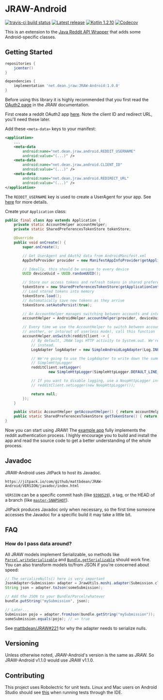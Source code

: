 # JRAW-Android

[![travis-ci build status](https://img.shields.io/travis/mattbdean/JRAW-Android.svg)](https://travis-ci.org/mattbdean/JRAW-Android)
[![Latest release](https://img.shields.io/github/release/mattbdean/JRAW.svg)](https://bintray.com/thatjavanerd/maven/JRAW-Android/_latestVersion)
[![Kotlin 1.2.10](https://img.shields.io/badge/Kotlin-1.2.10-blue.svg)](http://kotlinlang.org)
[![Codecov](https://img.shields.io/codecov/c/github/mattbdean/JRAW-Android.svg)](https://codecov.io/gh/mattbdean/JRAW-Android)

This is an extension to the [Java Reddit API Wrapper](https://github.com/mattbdean/JRAW) that adds some Android-specific classes.

## Getting Started

```groovy
repositories {
    jcenter()
}

dependencies {
    implementation 'net.dean.jraw:JRAW-Android:1.0.0'
}
```

Before using this library it is highly recommended that you first read the [OAuth2 page](https://mattbdean.gitbooks.io/jraw/oauth2.html) in the JRAW documentation.

First create a reddit OAuth2 app [here](https://www.reddit.com/prefs/apps). Note the client ID and redirect URL, you'll need these later.

Add these `<meta-data>` keys to your manifest:

```xml
<application>
    ...
    <meta-data
        android:name="net.dean.jraw.android.REDDIT_USERNAME"
        android:value="(...)" />
    <meta-data
        android:name="net.dean.jraw.android.CLIENT_ID"
        android:value="(...)" />
    <meta-data
        android:name="net.dean.jraw.android.REDIRECT_URL"
        android:value="(...)" />
</application>
```

The `REDDIT_USERNAME` key is used to create a UserAgent for your app. See [here](https://github.com/mattbdean/JRAW-Android/blob/master/lib/src/main/kotlin/net/dean/jraw/android/ManifestAppInfoProvider.kt) for more details.

Create your `Application` class:

```java
public final class App extends Application {
    private static AccountHelper accountHelper;
    private static SharedPreferencesTokenStore tokenStore;

    @Override
    public void onCreate() {
        super.onCreate();

        // Get UserAgent and OAuth2 data from AndroidManifest.xml
        AppInfoProvider provider = new ManifestAppInfoProvider(getApplicationContext());

        // Ideally, this should be unique to every device
        UUID deviceUuid = UUID.randomUUID();

        // Store our access tokens and refresh tokens in shared preferences
        tokenStore = new SharedPreferencesTokenStore(getApplicationContext());
        // Load stored tokens into memory
        tokenStore.load();
        // Automatically save new tokens as they arrive
        tokenStore.setAutoPersist(true);

        // An AccountHelper manages switching between accounts and into/out of userless mode.
        accountHelper = AndroidHelper.accountHelper(provider, deviceUuid, tokenStore);

        // Every time we use the AccountHelper to switch between accounts (from one account to
        // another, or into/out of userless mode), call this function
        accountHelper.onSwitch(redditClient -> {
            // By default, JRAW logs HTTP activity to System.out. We're going to use Log.i()
            // instead.
            LogAdapter logAdapter = new SimpleAndroidLogAdapter(Log.INFO);

            // We're going to use the LogAdapter to write down the summaries produced by
            // SimpleHttpLogger
            redditClient.setLogger(
                    new SimpleHttpLogger(SimpleHttpLogger.DEFAULT_LINE_LENGTH, logAdapter));

            // If you want to disable logging, use a NoopHttpLogger instead:
            // redditClient.setLogger(new NoopHttpLogger());

            return null;
        });
    }

    public static AccountHelper getAccountHelper() { return accountHelper; }
    public static SharedPreferencesTokenStore getTokenStore() { return tokenStore; }
}
```

Now you can start using JRAW! The [example app](https://github.com/mattbdean/JRAW-Android/tree/master/example-app) fully implements the reddit authentication process. I highly encourage you to build and install the app and read the source code to get a better understanding of the whole process.

## Javadoc

JRAW-Android uses JitPack to host its Javadoc.

```
https://jitpack.io/com/github/mattbdean/JRAW-Android/VERSION/javadoc/index.html
```

`VERSION` can be a specific commit hash (like [`9390529`](https://jitpack.io/com/github/mattbdean/JRAW-Android/9390529/javadoc/index.html)), a tag, or the HEAD of a branch (like [`master-SNAPSHOT`](https://jitpack.io/com/github/mattbdean/JRAW-Android/master-SNAPSHOT/javadoc/index.html)).

JitPack produces Javadoc only when necessary, so the first time someone accesses the Javadoc for a specific build it may take a little bit.

## FAQ

### How do I pass data around?

All JRAW models implement Serializable, so methods like [`Parcel.writeSerializable`](https://developer.android.com/reference/android/os/Parcel.html#writeSerializable(java.io.Serializable)) and [`Bundle.getSerializable`](https://developer.android.com/reference/android/os/Bundle.html#getParcelable(java.lang.String)) should work fine. You can also transform models to/from JSON if you're concerned about speed:

```java
// The serializeNulls() here is very important
JsonAdapter<Submission> adapter = JrawUtils.moshi.adapter(Submission.class).serializeNulls();
String json = adapter.toJson(someSubmission);

// Add the JSON to your Bundle/Parcel/whatever
bundle.putString("mySubmission", json);

// Later...
Submission pojo = adapter.fromJson(bundle.getString("mySubmission"));
someSubmission.equals(pojo); // => true
```

See [mattbdean/JRAW#221](https://github.com/mattbdean/JRAW/issues/221) for why the adapter needs to serialize nulls.

## Versioning

Unless otherwise noted, JRAW-Android's version is the same as JRAW. So JRAW-Android v1.1.0 would use JRAW v1.1.0.

## Contributing

This project uses Robolectric for unit tests. Linux and Mac users on Android Studio should see [this](http://robolectric.org/getting-started/#note-for-linux-and-mac-users) when running tests through the IDE.
